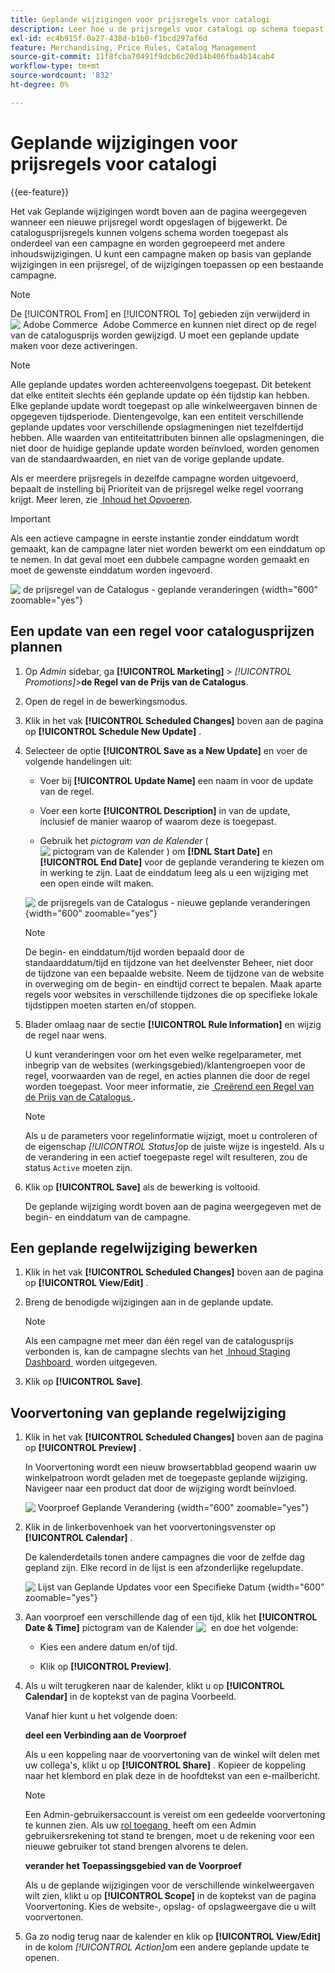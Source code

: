 ```yaml
---
title: Geplande wijzigingen voor prijsregels voor catalogi
description: Leer hoe u de prijsregels voor catalogi op schema toepast als onderdeel van een campagne en gegroepeerd met andere wijzigingen in de inhoud.
exl-id: ec4b915f-0a27-438d-b1b0-f1bcd297af6d
feature: Merchandising, Price Rules, Catalog Management
source-git-commit: 11f8fcba70491f9dcb6c20d14b406fba4b14cab4
workflow-type: tm+mt
source-wordcount: '832'
ht-degree: 0%

---
```


# Geplande wijzigingen voor prijsregels voor catalogi

{{ee-feature}}

Het vak Geplande wijzigingen wordt boven aan de pagina weergegeven wanneer een nieuwe prijsregel wordt opgeslagen of bijgewerkt. De catalogusprijsregels kunnen volgens schema worden toegepast als onderdeel van een campagne en worden gegroepeerd met andere inhoudswijzigingen. U kunt een campagne maken op basis van geplande wijzigingen in een prijsregel, of de wijzigingen toepassen op een bestaande campagne.

>[!NOTE]
>
>De [!UICONTROL From] en [!UICONTROL To] gebieden zijn verwijderd in ![&#x200B; Adobe Commerce &#x200B;](../assets/adobe-logo.svg) Adobe Commerce en kunnen niet direct op de regel van de catalogusprijs worden gewijzigd. U moet een geplande update maken voor deze activeringen.

>[!NOTE]
>
>Alle geplande updates worden achtereenvolgens toegepast. Dit betekent dat elke entiteit slechts één geplande update op één tijdstip kan hebben. Elke geplande update wordt toegepast op alle winkelweergaven binnen de opgegeven tijdsperiode. Dientengevolge, kan een entiteit verschillende geplande updates voor verschillende opslagmeningen niet tezelfdertijd hebben. Alle waarden van entiteitattributen binnen alle opslagmeningen, die niet door de huidige geplande update worden beïnvloed, worden genomen van de standaardwaarden, en niet van de vorige geplande update.

Als er meerdere prijsregels in dezelfde campagne worden uitgevoerd, bepaalt de instelling bij Prioriteit van de prijsregel welke regel voorrang krijgt. Meer leren, zie [&#x200B; Inhoud het Opvoeren &#x200B;](../content-design/content-staging.md).

>[!IMPORTANT]
>
>Als een actieve campagne in eerste instantie zonder einddatum wordt gemaakt, kan de campagne later niet worden bewerkt om een einddatum op te nemen. In dat geval moet een dubbele campagne worden gemaakt en moet de gewenste einddatum worden ingevoerd.

![&#x200B; de prijsregel van de Catalogus - geplande veranderingen &#x200B;](./assets/price-rule-catalog-scheduled.png){width="600" zoomable="yes"}

## Een update van een regel voor catalogusprijzen plannen

1. Op _Admin_ sidebar, ga **[!UICONTROL Marketing]** > _[!UICONTROL Promotions]_>**de Regel van de Prijs van de Catalogus**.

1. Open de regel in de bewerkingsmodus.

1. Klik in het vak **[!UICONTROL Scheduled Changes]** boven aan de pagina op **[!UICONTROL Schedule New Update]** .

1. Selecteer de optie **[!UICONTROL Save as a New Update]** en voer de volgende handelingen uit:

   - Voer bij **[!UICONTROL Update Name]** een naam in voor de update van de regel.

   - Voer een korte **[!UICONTROL Description]** in van de update, inclusief de manier waarop of waarom deze is toegepast.

   - Gebruik het _pictogram van de Kalender_ (![&#x200B; pictogram van de Kalender &#x200B;](../assets/icon-calendar.png)) om **[!DNL Start Date]** en **[!UICONTROL End Date]** voor de geplande verandering te kiezen om in werking te zijn. Laat de einddatum leeg als u een wijziging met een open einde wilt maken.

   ![&#x200B; de prijsregels van de Catalogus - nieuwe geplande veranderingen &#x200B;](./assets/price-rule-catalog-schedule-update.png){width="600" zoomable="yes"}

   >[!NOTE]
   >
   >De begin- en einddatum/tijd worden bepaald door de standaarddatum/tijd en tijdzone van het deelvenster Beheer, niet door de tijdzone van een bepaalde website. Neem de tijdzone van de website in overweging om de begin- en eindtijd correct te bepalen. Maak aparte regels voor websites in verschillende tijdzones die op specifieke lokale tijdstippen moeten starten en/of stoppen.

1. Blader omlaag naar de sectie **[!UICONTROL Rule Information]** en wijzig de regel naar wens.

   U kunt veranderingen voor om het even welke regelparameter, met inbegrip van de websites (werkingsgebied)/klantengroepen voor de regel, voorwaarden van de regel, en acties plannen die door de regel worden toegepast. Voor meer informatie, zie [&#x200B; Creërend een Regel van de Prijs van de Catalogus &#x200B;](price-rules-catalog-create.md).

   >[!NOTE]
   >
   >Als u de parameters voor regelinformatie wijzigt, moet u controleren of de eigenschap _[!UICONTROL Status]_&#x200B;op de juiste wijze is ingesteld. Als u de verandering in een actief toegepaste regel wilt resulteren, zou de status `Active` moeten zijn.

1. Klik op **[!UICONTROL Save]** als de bewerking is voltooid.

   De geplande wijziging wordt boven aan de pagina weergegeven met de begin- en einddatum van de campagne.

## Een geplande regelwijziging bewerken

1. Klik in het vak **[!UICONTROL Scheduled Changes]** boven aan de pagina op **[!UICONTROL View/Edit]** .

1. Breng de benodigde wijzigingen aan in de geplande update.

   >[!NOTE]
   >
   >Als een campagne met meer dan één regel van de catalogusprijs verbonden is, kan de campagne slechts van het [&#x200B; Inhoud Staging Dashboard &#x200B;](../content-design/content-staging-dashboard.md) worden uitgegeven.

1. Klik op **[!UICONTROL Save]**.

## Voorvertoning van geplande regelwijziging

1. Klik in het vak **[!UICONTROL Scheduled Changes]** boven aan de pagina op **[!UICONTROL Preview]** .

   In Voorvertoning wordt een nieuw browsertabblad geopend waarin uw winkelpatroon wordt geladen met de toegepaste geplande wijziging. Navigeer naar een product dat door de wijziging wordt beïnvloed.

   ![&#x200B; Voorproef Geplande Verandering &#x200B;](./assets/price-rule-catalog-scheduled-update-preview.png){width="600" zoomable="yes"}

1. Klik in de linkerbovenhoek van het voorvertoningsvenster op **[!UICONTROL Calendar]** .

   De kalenderdetails tonen andere campagnes die voor de zelfde dag gepland zijn. Elke record in de lijst is een afzonderlijke regelupdate.

   ![&#x200B; Lijst van Geplande Updates voor een Specifieke Datum &#x200B;](./assets/price-rule-catalog-scheduled-preview-calendar.png){width="600" zoomable="yes"}

1. Aan voorproef een verschillende dag of een tijd, klik het **[!UICONTROL Date & Time]** pictogram van de Kalender ![&#x200B; &#x200B;](../assets/icon-calendar.png) en doe het volgende:

   - Kies een andere datum en/of tijd.

   - Klik op **[!UICONTROL Preview]**.

1. Als u wilt terugkeren naar de kalender, klikt u op **[!UICONTROL Calendar]** in de koptekst van de pagina Voorbeeld.

   Vanaf hier kunt u het volgende doen:

   **deel een Verbinding aan de Voorproef**

   Als u een koppeling naar de voorvertoning van de winkel wilt delen met uw collega&#39;s, klikt u op **[!UICONTROL Share]** . Kopieer de koppeling naar het klembord en plak deze in de hoofdtekst van een e-mailbericht.

   >[!NOTE]
   >
   >Een Admin-gebruikersaccount is vereist om een gedeelde voorvertoning te kunnen zien. Als uw [&#x200B; rol toegang &#x200B;](../systems/permissions-user-roles.md) heeft om een Admin gebruikersrekening tot stand te brengen, moet u de rekening voor een nieuwe gebruiker tot stand brengen alvorens te delen.

   **verander het Toepassingsgebied van de Voorproef**

   Als u de geplande wijzigingen voor de verschillende winkelweergaven wilt zien, klikt u op **[!UICONTROL Scope]** in de koptekst van de pagina Voorvertoning. Kies de website-, opslag- of opslagweergave die u wilt voorvertonen.

1. Ga zo nodig terug naar de kalender en klik op **[!UICONTROL View/Edit]** in de kolom _[!UICONTROL Action]_&#x200B;om een andere geplande update te openen.
